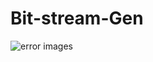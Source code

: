 # Bit-stream-Gen


![error images](https://github.com/user-attachments/assets/4b6df303-ef02-4d4e-b309-626dab9588cf)
